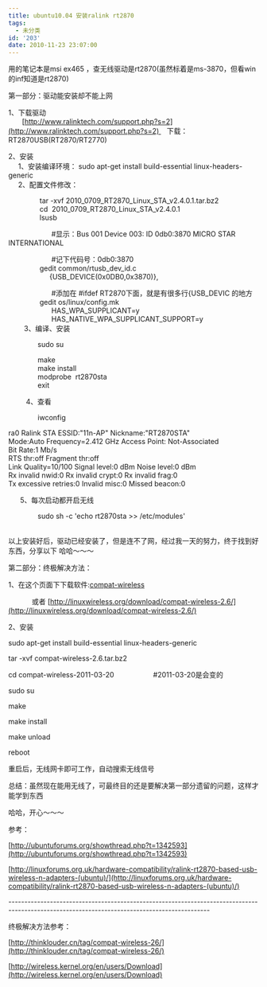 ```yaml
---
title: ubuntu10.04 安装ralink rt2870
tags:
  - 未分类
id: '203'
date: 2010-11-23 23:07:00
---
```


用的笔记本是msi ex465 ，查无线驱动是rt2870(虽然标着是ms-3870，但看win的inf知道是rt2870)

  

第一部分：驱动能安装却不能上网

1、下载驱动  
       [http://www.ralinktech.com/support.php?s=2](http://www.ralinktech.com/support.php?s=2)    下载：RT2870USB(RT2870/RT2770)

  

2、安装  
     1、安装编译环境： sudo apt-get install build-essential linux-headers-generic  
     2、配置文件修改：

                tar -xvf 2010\_0709\_RT2870\_Linux\_STA\_v2.4.0.1.tar.bz2  
                cd  2010\_0709\_RT2870\_Linux\_STA\_v2.4.0.1  
                lsusb   

                      #显示：Bus 001 Device 003: ID 0db0:3870 MICRO STAR INTERNATIONAL

                      #记下代码号：0db0:3870  
                gedit common/rtusb\_dev\_id.c  
                     {USB\_DEVICE(0x0DB0,0x3870)},    

                      #添加在 #ifdef RT2870下面，就是有很多行{USB\_DEVIC 的地方  
                gedit os/linux/config.mk  
                      HAS\_WPA\_SUPPLICANT=y  
                      HAS\_NATIVE\_WPA\_SUPPLICANT\_SUPPORT=y  
        3、编译、安装

               sudo su

               make  
               make install  
               modprobe  rt2870sta  
               exit

  

         4、查看

               iwconfig

 ra0 Ralink STA ESSID:"11n-AP" Nickname:"RT2870STA"  
 Mode:Auto Frequency=2.412 GHz Access Point: Not-Associated   
 Bit Rate:1 Mb/s   
 RTS thr:off Fragment thr:off  
 Link Quality=10/100 Signal level:0 dBm Noise level:0 dBm  
 Rx invalid nwid:0 Rx invalid crypt:0 Rx invalid frag:0  
 Tx excessive retries:0 Invalid misc:0 Missed beacon:0

  

      5、每次启动都开启无线

               sudo sh -c 'echo rt2870sta >> /etc/modules'  
        

以上安装好后，驱动已经安装了，但是连不了网，经过我一天的努力，终于找到好东西，分享以下 哈哈～～～

  

第二部分：终极解决方法：

1、在这个页面下下载软件:[compat-wireless](http://wireless.kernel.org/en/users/Download#Download_latest_Linux_wireless_drivers)

            或者 [http://linuxwireless.org/download/compat-wireless-2.6/](http://linuxwireless.org/download/compat-wireless-2.6/)

2、安装

sudo apt-get install build-essential linux-headers-generic

tar -xvf compat-wireless-2.6.tar.bz2

cd compat-wireless-2011-03-20                    #2011-03-20是会变的

sudo su

make

make install 

make unload

reboot

  

重启后，无线网卡即可工作，自动搜索无线信号 

  

总结：虽然现在能用无线了，可最终目的还是要解决第一部分遗留的问题，这样才能学到东西

  

哈哈，开心～～～

  

参考：

[http://ubuntuforums.org/showthread.php?t=1342593](http://ubuntuforums.org/showthread.php?t=1342593)

[http://linuxforums.org.uk/hardware-compatibility/ralink-rt2870-based-usb-wireless-n-adapters-(ubuntu)/](http://linuxforums.org.uk/hardware-compatibility/ralink-rt2870-based-usb-wireless-n-adapters-(ubuntu)/)

\---------------------------------------------------------------------------------------------------------------------------------------------

终极解决方法参考：

[http://thinklouder.cn/tag/compat-wireless-26/](http://thinklouder.cn/tag/compat-wireless-26/)

[http://wireless.kernel.org/en/users/Download](http://wireless.kernel.org/en/users/Download)